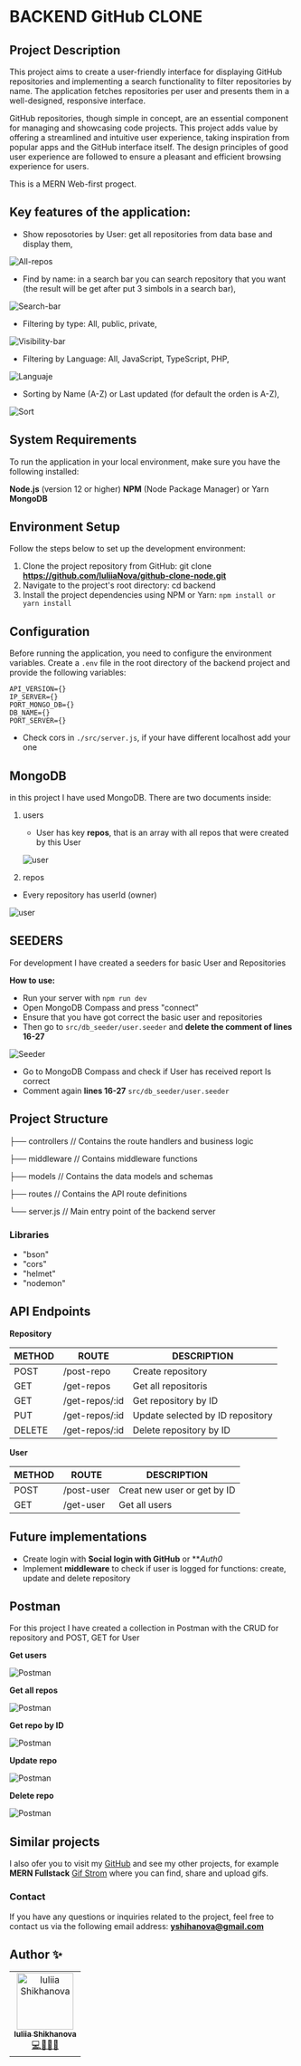 # BACKEND GitHub CLONE

## Project Description
This project aims to create a user-friendly interface for displaying GitHub repositories and implementing a search functionality to filter repositories by name. The application fetches repositories per user and presents them in a well-designed, responsive interface.

GitHub repositories, though simple in concept, are an essential component for managing and showcasing code projects. This project adds value by offering a streamlined and intuitive user experience, taking inspiration from popular apps and the GitHub interface itself. The design principles of good user experience are followed to ensure a pleasant and efficient browsing experience for users.

This is a MERN Web-first progect.


## Key features of the application:

- Show reposotories by User: get all repositories from data base and display them,

![All-repos](./src/assets/show_all.png)

- Find by name: in a search bar you can search repository that you want (the result will be get after put 3 simbols in a search bar),

![Search-bar](./src/assets/search.png)

- Filtering by type: All, public, private,

![Visibility-bar](./src/assets/nomatch.png)

- Filtering by Language: All, JavaScript, TypeScript, PHP,

![Languaje](./src/assets/lang.png)

- Sorting by Name (A-Z) or Last updated (for default the orden is A-Z),

![Sort](./src/assets/updated.png)


## System Requirements
To run the application in your local environment, make sure you have the following installed:

**Node.js** (version 12 or higher)
**NPM** (Node Package Manager) or Yarn
**MongoDB**

## Environment Setup
Follow the steps below to set up the development environment:

1. Clone the project repository from GitHub: git clone **https://github.com/IuliiaNova/github-clone-node.git**
2. Navigate to the project's root directory: cd backend
3. Install the project dependencies using NPM or Yarn: ``npm install or yarn install``

## Configuration
Before running the application, you need to configure the environment variables. Create a ``.env`` file in the root directory of the backend project and provide the following variables:

```
API_VERSION={}
IP_SERVER={}
PORT_MONGO_DB={}
DB_NAME={}
PORT_SERVER={}

```

+ Check cors in ``./src/server.js``,  if your have different localhost add your one

## MongoDB

in this project I have used MongoDB. There are two documents inside:
1. users
   - User has key **repos**, that is an array with all repos that were created by this User

   ![user](./src/assets/mongoDB/user.png)

2. repos
  - Every repository has userId (owner)

   ![user](./src/assets/mongoDB/repo.png)

## SEEDERS

For development I have created a seeders for basic User and Repositories

**How to use:**

- Run your server with ``npm run dev``
- Open MongoDB Compass and press "connect"
- Ensure that you have got correct the basic user and repositories
- Then go to ``src/db_seeder/user.seeder`` and **delete the comment of lines 16-27**

![Seeder](./src/assets/seeder.png)

- Go to MongoDB Compass and check if User has received report Is correct
- Comment again **lines 16-27** ``src/db_seeder/user.seeder``


## Project Structure


├── controllers      // Contains the route handlers and business logic

├── middleware       // Contains middleware functions

├── models           // Contains the data models and schemas

├── routes           // Contains the API route definitions

└── server.js        // Main entry point of the backend server

### Libraries 

+ "bson" 
+ "cors" 
+ "helmet"
+ "nodemon"

## API Endpoints 

**Repository**

| METHOD | ROUTE                  | DESCRIPTION                      |
| ------ | ---------------------- | -------------------------------- |
| POST   | /post-repo             | Create repository                |
| GET    | /get-repos             | Get all repositoris              |
| GET    | /get-repos/:id         | Get repository by ID             |
| PUT    | /get-repos/:id         | Update selected by ID repository |
| DELETE | /get-repos/:id         | Delete repository by ID          |

**User**

| METHOD | ROUTE                  | DESCRIPTION                 |
| ------ | ---------------------- | ----------------------------|
| POST   | /post-user             | Creat new user or get by ID |
| GET    | /get-user              | Get all users               |


## Future implementations 

- Create login with **Social login with GitHub** or ***Auth0* 
- Implement **middleware** to check if user is logged for functions: create, update and delete repository


## Postman 

For this project I have created a collection in Postman with the CRUD for repository and POST, GET for User

**Get users**

![Postman](./src/assets/postman/getUser.png)

**Get all repos**

![Postman](./src/assets/postman/getRepos.png)

**Get repo by ID**

![Postman](./src/assets/postman/repoById.png)

**Update repo**

![Postman](./src/assets/postman/update.png)

**Delete repo**

![Postman](./src/assets/postman/deleteRepo.png)


## Similar projects

I also ofer you to visit my [GitHub](https://github.com/IuliiaNova) and see my other projects, for example **MERN Fullstack** [Gif Strom](https://github.com/IuliiaNova/gif-storm-node.git) where you can find, share and upload gifs.


### Contact
If you have any questions or inquiries related to the project, feel free to contact us via the following email address: **yshihanova@gmail.com**

## Author ✨
<table>
  <td align="center">
    <a href="https://github.com/IuliiaNova">
      <img src="https://avatars.githubusercontent.com/u/115942758" width="100px" alt="Iuliia Shikhanova"/>
      <br />
      <sub>
      <b>Iuliia Shikhanova</b>
      </sub>
    </a>
    <br />
    <a href="#code-luliianova" title="code-tools-maintenance-design">💻🔧🚧🎨</a>
  </td>
  </tr>
  </table>
